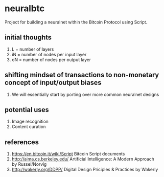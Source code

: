 # neuralbtc
Project for building a neuralnet within the Bitcoin Protocol using Script.

## initial thoughts
1. L = number of layers
2. iN = number of nodes per input layer 
3. oN = number of nodes per output layer

## shifting mindset of transactions to non-monetary concept of input/output biases
1. We will essentially start by porting over more common neuralnet designs

## potential uses
1. Image recognition
2. Content curation

## references
1. https://en.bitcoin.it/wiki/Script Bitcoin Script documents
2. http://aima.cs.berkeley.edu/ Artificial Intelligence: A Modern Approach by Russel/Norvig
3. http://wakerly.org/DDPP/ Digital Design Priciples & Practices by Wakerly
